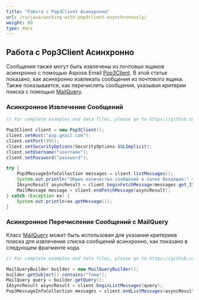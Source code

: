 ```yaml
---
title: "Работа с Pop3Client Асинхронно"
url: /ru/java/working-with-pop3client-asynchronously/
weight: 60
type: docs
---
```


## **Работа с Pop3Client Асинхронно**

Сообщения также могут быть извлечены из почтовых ящиков асинхронно с помощью Aspose.Email [Pop3Client](https://reference.aspose.com/email/java/com.aspose.email/pop3client/). В этой статье показано, как асинхронно извлекать сообщения из почтового ящика. Также показывается, как перечислять сообщения, указывая критерии поиска с помощью [MailQuery](https://reference.aspose.com/email/java/com.aspose.email/mailquery/).

### **Асинхронное Извлечение Сообщений**

~~~Java
// For complete examples and data files, please go to https://github.com/aspose-email/Aspose.Email-for-Java

Pop3Client client = new Pop3Client();
client.setHost("pop.gmail.com");
client.setPort(995);
client.setSecurityOptions(SecurityOptions.SSLImplicit);
client.setUsername("username");
client.setPassword("password");

try {
    Pop3MessageInfoCollection messages = client.listMessages();
    System.out.println("Общее количество сообщений в папке Входящие:" + messages.size());
    IAsyncResult asyncResult = client.beginFetchMessage(messages.get_Item(0).getSequenceNumber());
    MailMessage message = client.endFetchMessage(asyncResult);
} catch (Exception ex) {
    System.out.println(ex.getMessage());
}
~~~

### **Асинхронное Перечисление Сообщений с MailQuery**

Класс [MailQuery](https://reference.aspose.com/email/java/com.aspose.email/mailquery/) может быть использован для указания критериев поиска для извлечения списка сообщений асинхронно, как показано в следующем фрагменте кода.

~~~Java
// For complete examples and data files, please go to https://github.com/aspose-email/Aspose.Email-for-Java

MailQueryBuilder builder = new MailQueryBuilder();
builder.getSubject().contains("Тема");
MailQuery query = builder.getQuery();
IAsyncResult asyncResult = client.beginListMessages(query);
Pop3MessageInfoCollection messages = client.endListMessages(asyncResult);
~~~